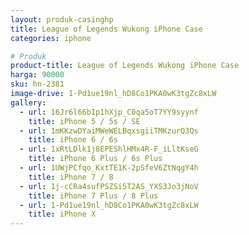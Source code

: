 ```yaml
---
layout: produk-casinghp
title: League of Legends Wukong iPhone Case
categories: iphone

# Produk
product-title: League of Legends Wukong iPhone Case
harga: 90000
sku: hn-2381
image-drive: 1-Pd1ue19nl_hD8Co1PKA0wK3tgZc8xLW
gallery:
  - url: 16Jr6l66bIp1hXjp_C0qa5oT7YY9syynf
    title: iPhone 5 / 5s / SE
  - url: 1mKKzwDYaiMWeWELBqxsgiiTMKzurQ3Qs
    title: iPhone 6 / 6s
  - url: 1xRtLDlk1j8EPEShlHMx4R-F_iLltKseG
    title: iPhone 6 Plus / 6s Plus
  - url: 1UWjPCfqo_KxtTE1K-2pSfeV6ZtNqgY4h
    title: iPhone 7 / 8
  - url: 1j-cCRa4sufPSZSi5T2AS_YXS3Jo3jNoV
    title: iPhone 7 Plus / 8 Plus
  - url: 1-Pd1ue19nl_hD8Co1PKA0wK3tgZc8xLW
    title: iPhone X
---
```

